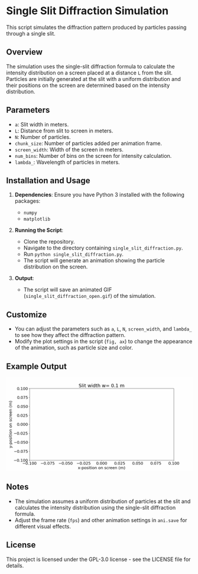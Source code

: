 # Single Slit Diffraction Simulation

This script simulates the diffraction pattern produced by particles passing through a single slit.

## Overview

The simulation uses the single-slit diffraction formula to calculate the intensity distribution on a screen placed at a distance `L` from the slit. Particles are initially generated at the slit with a uniform distribution and their positions on the screen are determined based on the intensity distribution.

## Parameters

- `a`: Slit width in meters.
- `L`: Distance from slit to screen in meters.
- `N`: Number of particles.
- `chunk_size`: Number of particles added per animation frame.
- `screen_width`: Width of the screen in meters.
- `num_bins`: Number of bins on the screen for intensity calculation.
- `lambda_`: Wavelength of particles in meters.

## Installation and Usage

1. **Dependencies**: Ensure you have Python 3 installed with the following packages:
   - `numpy`
   - `matplotlib`

2. **Running the Script**:
   - Clone the repository.
   - Navigate to the directory containing `single_slit_diffraction.py`.
   - Run `python single_slit_diffraction.py`.
   - The script will generate an animation showing the particle distribution on the screen.

3. **Output**:
   - The script will save an animated GIF (`single_slit_diffraction_open.gif`) of the simulation.

## Customize

- You can adjust the parameters such as `a`, `L`, `N`, `screen_width`, and `lambda_` to see how they affect the diffraction pattern.
- Modify the plot settings in the script (`fig, ax`) to change the appearance of the animation, such as particle size and color.

## Example Output

![Simulation Animation](single_slit_diffraction_open.gif)

## Notes

- The simulation assumes a uniform distribution of particles at the slit and calculates the intensity distribution using the single-slit diffraction formula.
- Adjust the frame rate (`fps`) and other animation settings in `ani.save` for different visual effects.

## License

This project is licensed under the GPL-3.0 license - see the LICENSE file for details.
